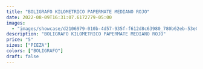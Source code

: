 ```yaml
---
title: "BOLIGRAFO KILOMETRICO PAPERMATE MEDIANO ROJO"
date: 2022-08-09T16:31:07.6172779-05:00
images:
  - "images/showcase/d2106979-010b-4d57-935f-f612d8c63980_780b62eb-53e0-40e2-9e77-acea24915c27.webp"
description: "BOLIGRAFO KILOMETRICO PAPERMATE MEDIANO ROJO"
price: "5"
sizes: ["PIEZA"]
colors: ["BOLIGRAFO"]
draft: false
---
```

